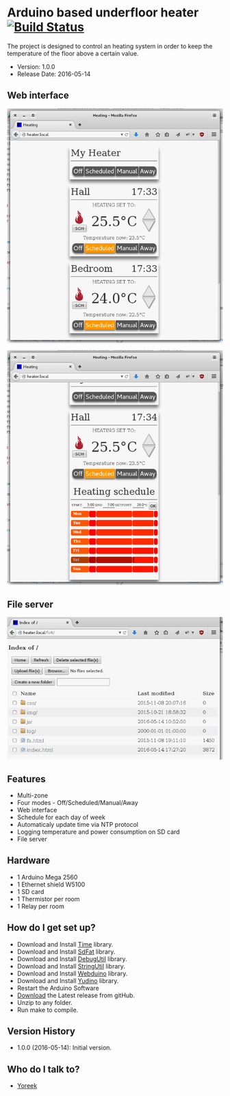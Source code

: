 # Arduino based underfloor heater [![Build Status](https://travis-ci.org/yoreek/UnderfloorHeater.svg?branch=master)](https://travis-ci.org/yoreek/UnderfloorHeater)

The project is designed to control an heating system in order to keep the temperature of the floor above a certain value.

* Version: 1.0.0
* Release Date: 2016-05-14


## Web interface

![Web interface](https://github.com/yoreek/UnderfloorHeater/blob/master/doc/main.png)

![Schedule](https://github.com/yoreek/UnderfloorHeater/blob/master/doc/schedule.png)


## File server

![File server](https://github.com/yoreek/UnderfloorHeater/blob/master/doc/fs.png)


## Features

 * Multi-zone
 * Four modes - Off/Scheduled/Manual/Away
 * Web interface
 * Schedule for each day of week
 * Automaticaly update time via NTP protocol
 * Logging temperature and power consumption on SD card
 * File server


## Hardware

 * 1 Arduino Mega 2560
 * 1 Ethernet shield W5100
 * 1 SD card
 * 1 Thermistor per room
 * 1 Relay per room


## How do I get set up? ##

 * Download and Install [Time](https://github.com/yoreek/Time) library.
 * Download and Install [SdFat](https://github.com/greiman/SdFat) library.
 * Download and Install [DebugUtil](https://github.com/yoreek/Arduino-DebugUtil) library.
 * Download and Install [StringUtil](https://github.com/yoreek/Arduino-StringUtil) library.
 * Download and Install [Webduino](https://github.com/yoreek/Webduino) library.
 * Download and Install [Yudino](https://github.com/yoreek/Yudino) library.
 * Restart the Arduino Software
 * [Download](https://github.com/yoreek/UnderfloorHeater/archive/master.zip) the Latest release from gitHub.
 * Unzip to any folder.
 * Run make to compile.


## Version History ##

 * 1.0.0 (2016-05-14): Initial version.


## Who do I talk to? ##

 * [Yoreek](https://github.com/yoreek)
